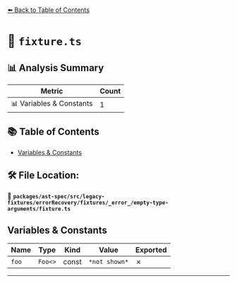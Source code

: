 [⬅️ Back to Table of Contents](../../../../../../../../index.md)

# 📄 `fixture.ts`

## 📊 Analysis Summary

| Metric | Count |
|--------|-------|
| 📊 Variables & Constants | 1 |

## 📚 Table of Contents

- [Variables & Constants](#variables-constants)

## 🛠️ File Location:
📂 **`packages/ast-spec/src/legacy-fixtures/errorRecovery/fixtures/_error_/empty-type-arguments/fixture.ts`**

## Variables & Constants

| Name | Type | Kind | Value | Exported |
|------|------|------|-------|----------|
| `foo` | `Foo<>` | const | `*not shown*` | ✗ |


---